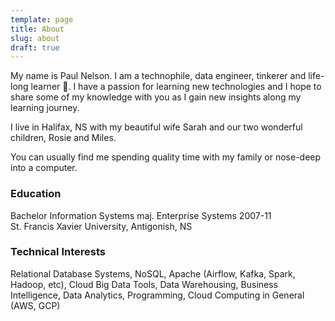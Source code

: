 ```yaml
---
template: page
title: About
slug: about
draft: true
---
```

My name is Paul Nelson. I am a technophile, data engineer, tinkerer and life-long learner :wave:. I have a passion for learning new technologies and I hope to share some of my knowledge with you as I gain new insights along my learning journey.

I live in Halifax, NS with my beautiful wife Sarah and our two wonderful children, Rosie and Miles.

You can usually find me spending quality time with my family or nose-deep into a computer.

### Education
Bachelor Information Systems maj. Enterprise Systems 2007-11  
St. Francis Xavier University, Antigonish, NS

### Technical Interests
Relational Database Systems, NoSQL, Apache (Airflow, Kafka, Spark, Hadoop, etc), Cloud Big Data Tools, Data Warehousing, Business Intelligence, Data Analytics, Programming, Cloud Computing in General (AWS, GCP)

